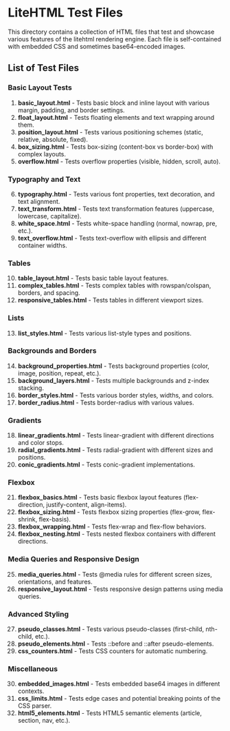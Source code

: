 # LiteHTML Test Files

This directory contains a collection of HTML files that test and showcase various features of the litehtml rendering engine. Each file is self-contained with embedded CSS and sometimes base64-encoded images.

## List of Test Files

### Basic Layout Tests

1. **basic_layout.html** - Tests basic block and inline layout with various margin, padding, and border settings.
2. **float_layout.html** - Tests floating elements and text wrapping around them.
3. **position_layout.html** - Tests various positioning schemes (static, relative, absolute, fixed).
4. **box_sizing.html** - Tests box-sizing (content-box vs border-box) with complex layouts.
5. **overflow.html** - Tests overflow properties (visible, hidden, scroll, auto).

### Typography and Text

6. **typography.html** - Tests various font properties, text decoration, and text alignment.
7. **text_transform.html** - Tests text transformation features (uppercase, lowercase, capitalize).
8. **white_space.html** - Tests white-space handling (normal, nowrap, pre, etc.).
9. **text_overflow.html** - Tests text-overflow with ellipsis and different container widths.

### Tables

10. **table_layout.html** - Tests basic table layout features.
11. **complex_tables.html** - Tests complex tables with rowspan/colspan, borders, and spacing.
12. **responsive_tables.html** - Tests tables in different viewport sizes.

### Lists

13. **list_styles.html** - Tests various list-style types and positions.

### Backgrounds and Borders

14. **background_properties.html** - Tests background properties (color, image, position, repeat, etc.).
15. **background_layers.html** - Tests multiple backgrounds and z-index stacking.
16. **border_styles.html** - Tests various border styles, widths, and colors.
17. **border_radius.html** - Tests border-radius with various values.

### Gradients

18. **linear_gradients.html** - Tests linear-gradient with different directions and color stops.
19. **radial_gradients.html** - Tests radial-gradient with different sizes and positions.
20. **conic_gradients.html** - Tests conic-gradient implementations.

### Flexbox

21. **flexbox_basics.html** - Tests basic flexbox layout features (flex-direction, justify-content, align-items).
22. **flexbox_sizing.html** - Tests flexbox sizing properties (flex-grow, flex-shrink, flex-basis).
23. **flexbox_wrapping.html** - Tests flex-wrap and flex-flow behaviors.
24. **flexbox_nesting.html** - Tests nested flexbox containers with different directions.

### Media Queries and Responsive Design

25. **media_queries.html** - Tests @media rules for different screen sizes, orientations, and features.
26. **responsive_layout.html** - Tests responsive design patterns using media queries.

### Advanced Styling

27. **pseudo_classes.html** - Tests various pseudo-classes (first-child, nth-child, etc.).
28. **pseudo_elements.html** - Tests ::before and ::after pseudo-elements.
29. **css_counters.html** - Tests CSS counters for automatic numbering.

### Miscellaneous

30. **embedded_images.html** - Tests embedded base64 images in different contexts.
31. **css_limits.html** - Tests edge cases and potential breaking points of the CSS parser.
32. **html5_elements.html** - Tests HTML5 semantic elements (article, section, nav, etc.). 